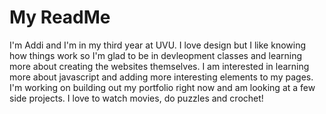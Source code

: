 # My ReadMe
I'm Addi and I'm in my third year at UVU. I love design but I like knowing how things work so I'm glad to be in devleopment classes 
and learning more about creating the websites themselves. I am interested in learning more about javascript and adding more interesting elements to my pages.
I'm working on building out my portfolio right now and am looking at a few side projects. I love to watch movies, do puzzles and crochet!

